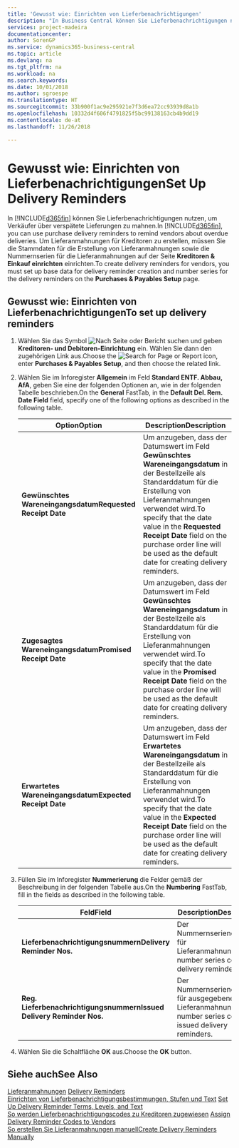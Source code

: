 ```yaml
---
title: 'Gewusst wie: Einrichten von Lieferbenachrichtigungen'
description: "In Business Central können Sie Lieferbenachrichtigungen nutzen, um Verkäufer über verspätete Lieferungen zu mahnen."
services: project-madeira
documentationcenter: 
author: SorenGP
ms.service: dynamics365-business-central
ms.topic: article
ms.devlang: na
ms.tgt_pltfrm: na
ms.workload: na
ms.search.keywords: 
ms.date: 10/01/2018
ms.author: sgroespe
ms.translationtype: HT
ms.sourcegitcommit: 33b900f1ac9e295921e7f3d6ea72cc93939d8a1b
ms.openlocfilehash: 10332d4f606f4791825f5bc99138163cb4b9dd19
ms.contentlocale: de-at
ms.lasthandoff: 11/26/2018

---
```

# <a name="set-up-delivery-reminders"></a><span data-ttu-id="1abd0-103">Gewusst wie: Einrichten von Lieferbenachrichtigungen</span><span class="sxs-lookup"><span data-stu-id="1abd0-103">Set Up Delivery Reminders</span></span>
<span data-ttu-id="1abd0-104">In [!INCLUDE[d365fin](../../includes/d365fin_md.md)] können Sie Lieferbenachrichtigungen nutzen, um Verkäufer über verspätete Lieferungen zu mahnen.</span><span class="sxs-lookup"><span data-stu-id="1abd0-104">In [!INCLUDE[d365fin](../../includes/d365fin_md.md)], you can use purchase delivery reminders to remind vendors about overdue deliveries.</span></span> <span data-ttu-id="1abd0-105">Um Lieferanmahnungen für Kreditoren zu erstellen, müssen Sie die Stammdaten für die Erstellung von Lieferanmahnungen sowie die Nummernserien für die Lieferanmahnungen auf der Seite **Kreditoren & Einkauf einrichten** einrichten.</span><span class="sxs-lookup"><span data-stu-id="1abd0-105">To create delivery reminders for vendors, you must set up base data for delivery reminder creation and number series for the delivery reminders on the **Purchases & Payables Setup** page.</span></span>  

## <a name="to-set-up-delivery-reminders"></a><span data-ttu-id="1abd0-106">Gewusst wie: Einrichten von Lieferbenachrichtigungen</span><span class="sxs-lookup"><span data-stu-id="1abd0-106">To set up delivery reminders</span></span>  

1.  <span data-ttu-id="1abd0-107">Wählen Sie das Symbol ![Nach Seite oder Bericht suchen](../../media/ui-search/search_small.png "Nach Seite oder Bericht  suchen") und geben **Kreditoren- und Debitoren-Einrichtung** ein. Wählen Sie dann den zugehörigen Link aus.</span><span class="sxs-lookup"><span data-stu-id="1abd0-107">Choose the ![Search for Page or Report](../../media/ui-search/search_small.png "Search for Page or Report icon") icon, enter **Purchases & Payables Setup**, and then choose the related link.</span></span>  
2.  <span data-ttu-id="1abd0-108">Wählen Sie im Inforegister **Allgemein** im Feld **Standard ENTF. Abbau, AfA**, geben Sie eine der folgenden Optionen an, wie in der folgenden Tabelle beschrieben.</span><span class="sxs-lookup"><span data-stu-id="1abd0-108">On the **General** FastTab, in the **Default Del. Rem. Date Field** field, specify one of the following options as described in the following table.</span></span>  

    |<span data-ttu-id="1abd0-109">Option</span><span class="sxs-lookup"><span data-stu-id="1abd0-109">Option</span></span>|<span data-ttu-id="1abd0-110">Description</span><span class="sxs-lookup"><span data-stu-id="1abd0-110">Description</span></span>|  
    |----------------------------------|---------------------------------------|  
    |<span data-ttu-id="1abd0-111">**Gewünschtes Wareneingangsdatum**</span><span class="sxs-lookup"><span data-stu-id="1abd0-111">**Requested Receipt Date**</span></span>|<span data-ttu-id="1abd0-112">Um anzugeben, dass der Datumswert im Feld **Gewünschtes Wareneingangsdatum** in der Bestellzeile als Standarddatum für die Erstellung von Lieferanmahnungen verwendet wird.</span><span class="sxs-lookup"><span data-stu-id="1abd0-112">To specify that the date value in the **Requested Receipt Date** field on the purchase order line will be used as the default date for creating delivery reminders.</span></span>|  
    |<span data-ttu-id="1abd0-113">**Zugesagtes Wareneingangsdatum**</span><span class="sxs-lookup"><span data-stu-id="1abd0-113">**Promised Receipt Date**</span></span>|<span data-ttu-id="1abd0-114">Um anzugeben, dass der Datumswert im Feld **Gewünschtes Wareneingangsdatum** in der Bestellzeile als Standarddatum für die Erstellung von Lieferanmahnungen verwendet wird.</span><span class="sxs-lookup"><span data-stu-id="1abd0-114">To specify that the date value in the **Promised Receipt Date** field on the purchase order line will be used as the default date for creating delivery reminders.</span></span>|  
    |<span data-ttu-id="1abd0-115">**Erwartetes Wareneingangsdatum**</span><span class="sxs-lookup"><span data-stu-id="1abd0-115">**Expected Receipt Date**</span></span>|<span data-ttu-id="1abd0-116">Um anzugeben, dass der Datumswert im Feld **Erwartetes Wareneingangsdatum** in der Bestellzeile als Standarddatum für die Erstellung von Lieferanmahnungen verwendet wird.</span><span class="sxs-lookup"><span data-stu-id="1abd0-116">To specify that the date value in the **Expected Receipt Date** field on the purchase order line will be used as the default date for creating delivery reminders.</span></span>|  

3.  <span data-ttu-id="1abd0-117">Füllen Sie im Inforegister **Nummerierung** die Felder gemäß der Beschreibung in der folgenden Tabelle aus.</span><span class="sxs-lookup"><span data-stu-id="1abd0-117">On the **Numbering** FastTab, fill in the fields as described in the following table.</span></span>  

    |<span data-ttu-id="1abd0-118">Feld</span><span class="sxs-lookup"><span data-stu-id="1abd0-118">Field</span></span>|<span data-ttu-id="1abd0-119">Description</span><span class="sxs-lookup"><span data-stu-id="1abd0-119">Description</span></span>|  
    |---------------------------------|---------------------------------------|  
    |<span data-ttu-id="1abd0-120">**Lieferbenachrichtigungsnummern**</span><span class="sxs-lookup"><span data-stu-id="1abd0-120">**Delivery Reminder Nos.**</span></span>|<span data-ttu-id="1abd0-121">Der Nummernseriencode für Lieferanmahnungen.</span><span class="sxs-lookup"><span data-stu-id="1abd0-121">The number series code for delivery reminders.</span></span>|  
    |<span data-ttu-id="1abd0-122">**Reg. Lieferbenachrichtigungsnummern**</span><span class="sxs-lookup"><span data-stu-id="1abd0-122">**Issued Delivery Reminder Nos.**</span></span>|<span data-ttu-id="1abd0-123">Der Nummernseriencode für ausgegebene Lieferanmahnungen.</span><span class="sxs-lookup"><span data-stu-id="1abd0-123">The number series code for issued delivery reminders.</span></span>|  

4.  <span data-ttu-id="1abd0-124">Wählen Sie die Schaltfläche **OK** aus.</span><span class="sxs-lookup"><span data-stu-id="1abd0-124">Choose the **OK** button.</span></span>  

## <a name="see-also"></a><span data-ttu-id="1abd0-125">Siehe auch</span><span class="sxs-lookup"><span data-stu-id="1abd0-125">See Also</span></span>  
 <span data-ttu-id="1abd0-126">[Lieferanmahnungen](delivery-reminders.md) </span><span class="sxs-lookup"><span data-stu-id="1abd0-126">[Delivery Reminders](delivery-reminders.md) </span></span>  
 <span data-ttu-id="1abd0-127">[Einrichten von Lieferbenachrichtigungsbestimmungen, Stufen und Text](how-to-set-up-delivery-reminder-terms-levels-and-text.md) </span><span class="sxs-lookup"><span data-stu-id="1abd0-127">[Set Up Delivery Reminder Terms, Levels, and Text](how-to-set-up-delivery-reminder-terms-levels-and-text.md) </span></span>  
 <span data-ttu-id="1abd0-128">[So werden Lieferbenachrichtigungscodes zu Kreditoren zugewiesen](how-to-assign-delivery-reminder-codes-to-vendors.md) </span><span class="sxs-lookup"><span data-stu-id="1abd0-128">[Assign Delivery Reminder Codes to Vendors](how-to-assign-delivery-reminder-codes-to-vendors.md) </span></span>  
 [<span data-ttu-id="1abd0-129">So erstellen Sie Lieferanmahnungen manuell</span><span class="sxs-lookup"><span data-stu-id="1abd0-129">Create Delivery Reminders Manually</span></span>](how-to-create-delivery-reminders-manually.md)

